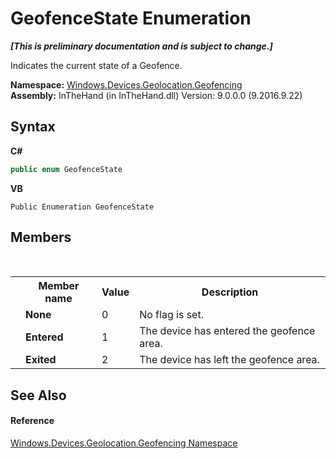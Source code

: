 # GeofenceState Enumeration
 _**\[This is preliminary documentation and is subject to change.\]**_

Indicates the current state of a Geofence.

**Namespace:**&nbsp;<a href="N_Windows_Devices_Geolocation_Geofencing">Windows.Devices.Geolocation.Geofencing</a><br />**Assembly:**&nbsp;InTheHand (in InTheHand.dll) Version: 9.0.0.0 (9.2016.9.22)

## Syntax

**C#**<br />
``` C#
public enum GeofenceState
```

**VB**<br />
``` VB
Public Enumeration GeofenceState
```


## Members
&nbsp;<table><tr><th></th><th>Member name</th><th>Value</th><th>Description</th></tr><tr><td /><td target="F:Windows.Devices.Geolocation.Geofencing.GeofenceState.None">**None**</td><td>0</td><td>No flag is set.</td></tr><tr><td /><td target="F:Windows.Devices.Geolocation.Geofencing.GeofenceState.Entered">**Entered**</td><td>1</td><td>The device has entered the geofence area.</td></tr><tr><td /><td target="F:Windows.Devices.Geolocation.Geofencing.GeofenceState.Exited">**Exited**</td><td>2</td><td>The device has left the geofence area.</td></tr></table>

## See Also


#### Reference
<a href="N_Windows_Devices_Geolocation_Geofencing">Windows.Devices.Geolocation.Geofencing Namespace</a><br />